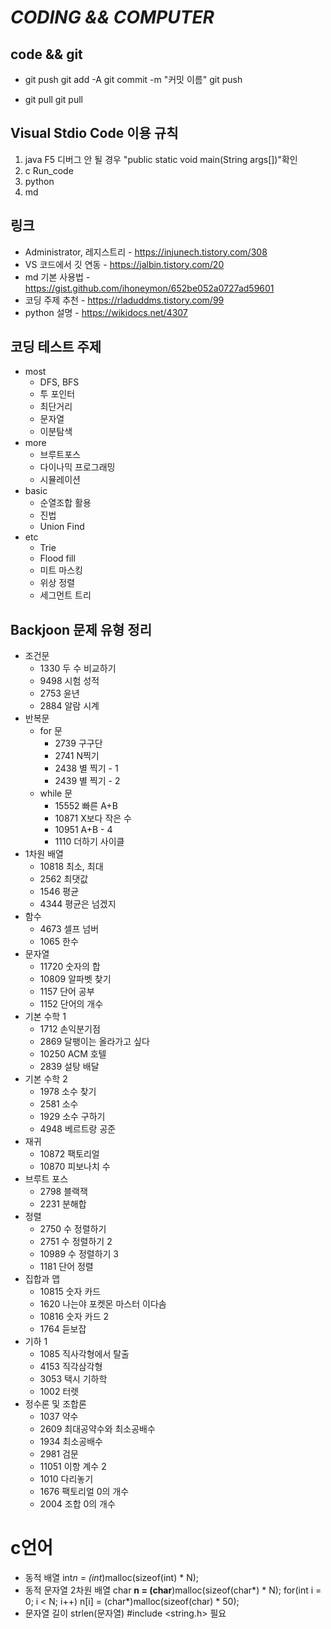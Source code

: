 *CODING && COMPUTER*
==================

## code && git

* git push
    git add -A
    git commit -m "커밋 이름"
    git push

* git pull
    git pull

## Visual Stdio Code 이용 규칙

1. java     F5          디버그 안 될 경우 "public static void main(String args[])"확인
2. c        Run_code
3. python
4. md

## 링크

* Administrator, 레지스트리 - <https://injunech.tistory.com/308>
* VS 코드에서 깃 연동 - <https://jalbin.tistory.com/20>
* md 기본 사용법 - <https://gist.github.com/ihoneymon/652be052a0727ad59601>
* 코딩 주제 추천 - <https://rladuddms.tistory.com/99>
* python 설명 - <https://wikidocs.net/4307>

## 코딩 테스트 주제

* most
    * DFS, BFS
    * 투 포인터
    * 최단거리
    * 문자열
    * 이분탐색
* more
    * 브루트포스
    * 다이나믹 프로그래밍
    * 시뮬레이션
* basic
    * 순열조합 활용
    * 진법
    * Union Find
* etc
    * Trie
    * Flood fill
    * 미트 마스킹
    * 위상 정렬
    * 세그먼트 트리

## Backjoon 문제 유형 정리

* 조건문
    * 1330  두 수 비교하기
    * 9498  시험 성적
    * 2753  윤년
    * 2884  알람 시계
* 반복문
    * for 문
        * 2739  구구단
        * 2741  N찍기
        * 2438  별 찍기 - 1
        * 2439  별 찍기 - 2
    * while 문
        * 15552 빠른 A+B
        * 10871 X보다 작은 수
        * 10951 A+B - 4
        * 1110  더하기 사이클
* 1차원 배열
    * 10818 최소, 최대
    * 2562  최댓값
    * 1546  평균
    * 4344  평균은 넘겠지
* 함수
    * 4673  셀프 넘버
    * 1065  한수
* 문자열
    * 11720 숫자의 합
    * 10809 알파벳 찾기
    * 1157  단어 공부
    * 1152  단어의 개수
* 기본 수학 1
    * 1712  손익분기점
    * 2869  달팽이는 올라가고 싶다
    * 10250 ACM 호텔
    * 2839  설탕 배달
* 기본 수학 2
    * 1978  소수 찾기
    * 2581  소수
    * 1929  소수 구하기
    * 4948  베르트랑 공준
* 재귀
    * 10872 팩토리얼
    * 10870 피보나치 수 
* 브루트 포스
    * 2798  블랙잭
    * 2231  분해합
* 정렬
    * 2750  수 정렬하기
    * 2751  수 정렬하기 2
    * 10989 수 정렬하기 3
    * 1181  단어 정렬
* 집합과 맵
    * 10815 숫자 카드
    * 1620  나는야 포켓몬 마스터 이다솜
    * 10816 숫자 카드 2
    * 1764  듣보잡
* 기하 1
    * 1085  직사각형에서 탈출
    * 4153  직각삼각형
    * 3053  택시 기하학
    * 1002  터렛
* 정수론 및 조합론
    * 1037  약수
    * 2609  최대공약수와 최소공배수
    * 1934  최소공배수
    * 2981  검문
    * 11051 이항 계수 2
    * 1010  다리놓기
    * 1676  팩토리얼 0의 개수
    * 2004  조합 0의 개수
    
# c언어

* 동적 배열
    int*n = (int*)malloc(sizeof(int) * N);
* 동적 문자열 2차원 배열
    char **n = (char**)malloc(sizeof(char*) * N);
    for(int i = 0; i < N; i++)
        n[i] = (char*)malloc(sizeof(char) * 50);
* 문자열 길이
    strlen(문자열)
        #include <string.h> 필요
